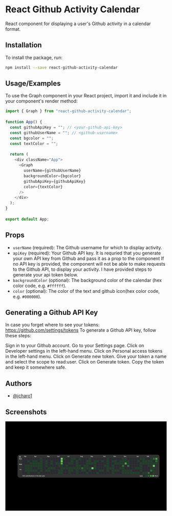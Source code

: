 # React Github Activity Calendar

React component for displaying a user's Github activity in a calendar format.

## Installation

To install the package, run:

```bash
npm install --save react-github-activity-calendar

```

## Usage/Examples

To use the Graph component in your React project, import it and include it in your component's render method:

```javascript
import { Graph } from "react-github-activity-calendar";

function App() {
  const githubApiKey = ""; // <your-github-api-key>
  const githubUserName = ""; // <github-username>
  const bgcolor = "";
  const textColor = "";

  return (
    <div className="App">
      <Graph
        userName={githubUserName}
        backgroundColor={bgcolor}
        githubApiKey={githubApiKey}
        color={textColor}
      />
    </div>
  );
}

export default App;
```

## Props

- `userName` (required): The Github username for which to display activity.
- `apiKey` (required): Your Github API key. It is requried that you generate your own API key from Github and pass it as a prop to the component If no API key is provided, the component will not be able to make requests to the Github API, to display your activity. I have provided steps to generate your api token below.
- `backgroundColor` (optional): The background color of the calendar (hex color code, e.g. `#ffffff`).
- `color` (optional): The color of the text and github icon(hex color code, e.g. `#000000`).

## Generating a Github API Key

In case you forget where to see your tokens: https://github.com/settings/tokens
To generate a Github API key, follow these steps:

Sign in to your Github account.
Go to your Settings page.
Click on Developer settings in the left-hand menu.
Click on Personal access tokens in the left-hand menu.
Click on Generate new token.
Give your token a name and select the scope to read:user.
Click on Generate token.
Copy the token and keep it somewhere safe.

## Authors

- [@jcharo1](https://www.github.com/jcharo1)

## Screenshots

![App Screenshot](https://github.com/jcharo1/react-github-activity-calendar/blob/main/github.png)
